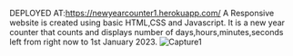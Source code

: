 
DEPLOYED AT:https://newyearcounter1.herokuapp.com/
A Responsive website is created using basic HTML,CSS and Javascript.
It is  a new year counter that counts and displays number of days,hours,minutes,seconds left from right now to 1st January 2023.
![Capture1](https://user-images.githubusercontent.com/63505449/161563860-0fc32fb9-a0bd-4883-b580-408ffa8bb8c2.JPG)

